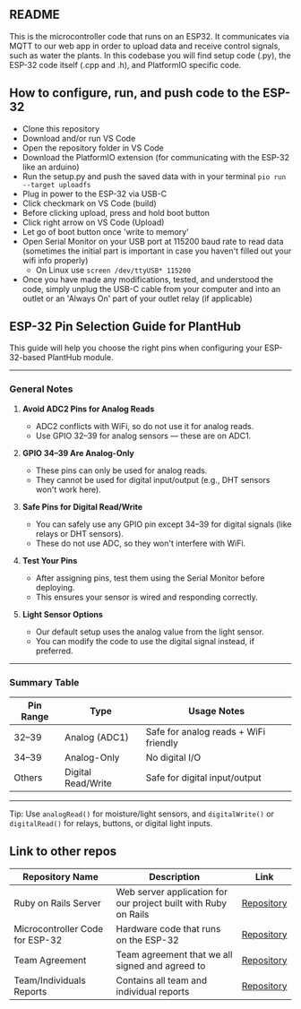 ## README

This is the microcontroller code that runs on an ESP32. It communicates via MQTT to our web app in order to upload data and receive control signals, such as water the plants. In this codebase you will find setup code (.py), the ESP-32 code itself (.cpp and .h), and PlatformIO specific code.  

## How to configure, run, and push code to the ESP-32

- Clone this repository
- Download and/or run VS Code
- Open the repository folder in VS Code
- Download the PlatformIO extension (for communicating with the ESP-32 like an arduino)
- Run the setup.py and push the saved data with in your terminal `pio run --target uploadfs` 
- Plug in power to the ESP-32 via USB-C
- Click checkmark on VS Code (build)
- Before clicking upload, press and hold boot button
- Click right arrow on VS Code (Upload)
- Let go of boot button once 'write to memory'
- Open Serial Monitor on your USB port at 115200 baud rate to read data (sometimes the initial part is important in case you haven't filled out your wifi info properly)
   - On Linux use `screen /dev/ttyUSB* 115200`
- Once you have made any modifications, tested, and understood the code, simply unplug the USB-C cable from your computer and into an outlet or an 'Always On' part of your outlet relay (if applicable)

## ESP-32 Pin Selection Guide for PlantHub

This guide will help you choose the right pins when configuring your ESP-32-based PlantHub module.

---

### General Notes

1. **Avoid ADC2 Pins for Analog Reads**
   - ADC2 conflicts with WiFi, so do not use it for analog reads.
   - Use GPIO 32–39 for analog sensors — these are on ADC1.

2. **GPIO 34–39 Are Analog-Only**
   - These pins can only be used for analog reads.
   - They cannot be used for digital input/output (e.g., DHT sensors won't work here).

3. **Safe Pins for Digital Read/Write**
   - You can safely use any GPIO pin except 34–39 for digital signals (like relays or DHT sensors).
   - These do not use ADC, so they won't interfere with WiFi.

4. **Test Your Pins**
   - After assigning pins, test them using the Serial Monitor before deploying.
   - This ensures your sensor is wired and responding correctly.

5. **Light Sensor Options**
   - Our default setup uses the analog value from the light sensor.
   - You can modify the code to use the digital signal instead, if preferred.

---

### Summary Table

| Pin Range | Type               | Usage Notes                            |
|-----------|--------------------|----------------------------------------|
| 32–39     | Analog (ADC1)      | Safe for analog reads + WiFi friendly |
| 34–39     | Analog-Only        | No digital I/O                         |
| Others    | Digital Read/Write | Safe for digital input/output         |

---

Tip: Use `analogRead()` for moisture/light sensors, and `digitalWrite()` or `digitalRead()` for relays, buttons, or digital light inputs.

## Link to other repos

| Repository Name                | Description                                                   | Link                                                                 |
|--------------------------------|---------------------------------------------------------------|----------------------------------------------------------------------|
| Ruby on Rails Server           | Web server application for our project built with Ruby on Rails | [Repository](https://github.com/tamu-capstone-gardener/rails-react)   |
| Microcontroller Code for ESP-32 | Hardware code that runs on the ESP-32                          | [Repository](https://github.com/tamu-capstone-gardener/microcontroller)|
| Team Agreement                 | Team agreement that we all signed and agreed to               | [Repository](https://github.com/tamu-capstone-gardener/team-agreement) |
| Team/Individuals Reports       | Contains all team and individual reports                      | [Repository](https://github.com/tamu-capstone-gardener/reports)        |